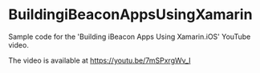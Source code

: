 # BuildingiBeaconAppsUsingXamarin

Sample code for the 'Building iBeacon Apps Using Xamarin.iOS' YouTube video.

The video is available at https://youtu.be/7mSPxrgWv_I
